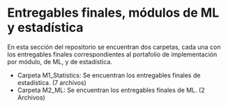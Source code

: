 # Entregables finales, módulos de ML y estadística
En esta sección del repositorio se encuentran dos carpetas, cada una con los entregables finales correspondientes al portafolio de implementación por módulo, de ML, y de estadística. 

- Carpeta M1_Statistics: Se encuentran los entregables finales de estadística. (7 archivos)
- Carpeta M2_ML: Se encuentran los entregables finales de ML. (2 Archivos)
